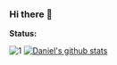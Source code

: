 ### Hi there 👋

<!--
**Daniel-Haas-B/Daniel-Haas-B** is a ✨ _special_ ✨ repository because its `README.md` (this file) appears on your GitHub profile.

Here are some ideas to get you started:

- 🔭 I’m currently working on ...
- 🌱 I’m currently learning ...
- 👯 I’m looking to collaborate on ...
- 🤔 I’m looking for help with ...
- 💬 Ask me about ...
- 📫 How to reach me: ...
- 😄 Pronouns: ...
- ⚡ Fun fact: ...
-->


**Status:**

![1](https://github-readme-stats.vercel.app/api/top-langs/?username=Daniel-Haas-B&theme=aura) [![Daniel's github stats](https://github-readme-stats.vercel.app/api?username=Daniel-Haas-B&theme=aura)](https://github.com/Daniel-Haas-B/github-readme-stats)
